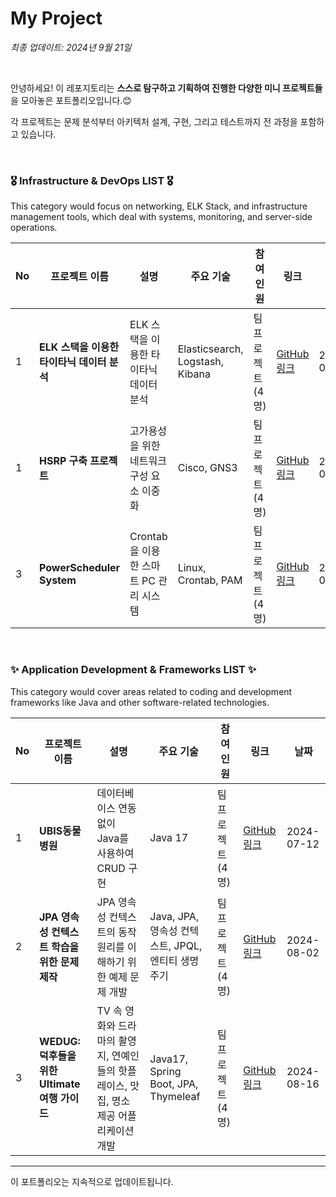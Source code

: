 # My Project
*최종 업데이트: 2024년 9월 21일*

<br>

안녕하세요! 이 레포지토리는 **스스로 탐구하고 기획하여 진행한 다양한 미니 프로젝트들**을 모아놓은 포트폴리오입니다.😊 <br>

각 프로젝트는 문제 분석부터 아키텍처 설계, 구현, 그리고 테스트까지 전 과정을 포함하고 있습니다. 

<br>

### 🎖️ Infrastructure & DevOps LIST 🎖️
This category would focus on networking, ELK Stack, and infrastructure management tools, which deal with systems, monitoring, and server-side operations.

| No | 프로젝트 이름 | 설명 | 주요 기술 | 참여<br> 인원 | 링크 | 날짜 |
|----|---------------|------|-----------|----------|------|------|
| 1  | **ELK 스택을 이용한 타이타닉 데이터 분석** | ELK 스택을 이용한 타이타닉 데이터 분석 | Elasticsearch, Logstash, Kibana | 팀 프로젝트 (4명) | [GitHub 링크](https://github.com/WooLockVLock/VPNTunneling) | 2024-07-26 |
| 1  | **HSRP 구축 프로젝트** | 고가용성을 위한 네트워크 구성 요소 이중화 | Cisco, GNS3 | 팀 프로젝트 (4명) | [GitHub 링크](https://github.com/Ungbbi/NSM) | 2024-09-13 |
| 3  | **PowerScheduler System** | Crontab을 이용한 스마트 PC 관리 시스템 | Linux, Crontab, PAM | 팀 프로젝트 (4명) | [GitHub 링크](https://github.com/soljjang777/LinuxMater) | 2024-09-20 |

<br>

### ✨ Application Development & Frameworks LIST ✨
This category would cover areas related to coding and development frameworks like Java and other software-related technologies.

| No | 프로젝트 이름 | 설명 | 주요 기술 | 참여<br> 인원 | 링크 | 날짜 |
|----|---------------|------|-----------|----------|------|------|
| 1  | **UBIS동물병원** | 데이터베이스 연동 없이 Java를 사용하여 CRUD 구현 | Java 17 | 팀 프로젝트 (4명) | [GitHub 링크](https://github.com/UBIS-CE/PetCharger) | 2024-07-12 |
| 2  | **JPA 영속성 컨텍스트 학습을 위한 문제 제작** | JPA 영속성 컨텍스트의 동작 원리를 이해하기 위한 예제 문제 개발 | Java, JPA, 영속성 컨텍스트, JPQL, 엔티티 생명주기 | 팀 프로젝트 (4명) | [GitHub 링크](https://github.com/B1ABOA/jpa_study) | 2024-08-02 |
| 3  | **WEDUG: 덕후들을 위한 Ultimate 여행 가이드** | TV 속 영화와 드라마의 촬영지, 연예인들의 핫플레이스, 맛집, 명소 제공 어플리케이션 개발 | Java17, Spring Boot, JPA, Thymeleaf | 팀 프로젝트 (4명) | [GitHub 링크](https://github.com/B1ABOA/wedug) | 2024-08-16 |

---

이 포트폴리오는 지속적으로 업데이트됩니다.
